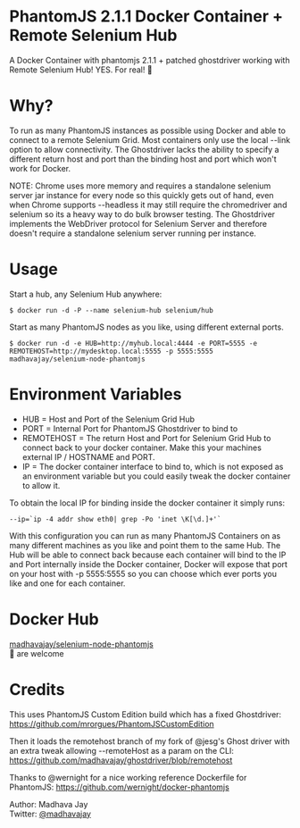 # PhantomJS 2.1.1 Docker Container + Remote Selenium Hub
A Docker Container with phantomjs 2.1.1 + patched ghostdriver working with Remote Selenium Hub! YES. For real! 🎉

# Why?
To run as many PhantomJS instances as possible using Docker and able to connect to a remote Selenium Grid. Most containers only use the local --link option to allow connectivity. The Ghostdriver lacks the ability to specify a different return host and port than the binding host and port which won't work for Docker.

NOTE: Chrome uses more memory and requires a standalone selenium server jar instance for every node so this quickly gets out of hand, even when Chrome supports --headless it may still require the chromedriver and selenium so its a heavy way to do bulk browser testing. The Ghostdriver implements the WebDriver protocol for Selenium Server and therefore doesn't require a standalone selenium server running per instance.

# Usage
Start a hub, any Selenium Hub anywhere:
```
$ docker run -d -P --name selenium-hub selenium/hub
```

Start as many PhantomJS nodes as you like, using different external ports.
```
$ docker run -d -e HUB=http://myhub.local:4444 -e PORT=5555 -e REMOTEHOST=http://mydesktop.local:5555 -p 5555:5555 madhavajay/selenium-node-phantomjs
```

# Environment Variables
- HUB = Host and Port of the Selenium Grid Hub
- PORT = Internal Port for PhantomJS Ghostdriver to bind to
- REMOTEHOST = The return Host and Port for Selenium Grid Hub to connect back to your docker container. Make this your machines external IP / HOSTNAME and PORT.
- IP = The docker container interface to bind to, which is not exposed as an environment variable but you could easily tweak the docker container to allow it.

To obtain the local IP for binding inside the docker container it simply runs:
```
--ip=`ip -4 addr show eth0| grep -Po 'inet \K[\d.]+'`
```

With this configuration you can run as many PhantomJS Containers on as many different machines as you like and point them to the same Hub. The Hub will be able to connect back because each container will bind to the IP and Port internally inside the Docker container, Docker will expose that port on your host with -p 5555:5555 so you can choose which ever ports you like and one for each container.
# Docker Hub
[madhavajay/selenium-node-phantomjs](https://hub.docker.com/r/madhavajay/selenium-node-phantomjs/)  
🌟 are welcome

# Credits
This uses PhantomJS Custom Edition build which has a fixed Ghostdriver:
https://github.com/mrorgues/PhantomJSCustomEdition

Then it loads the remotehost branch of my fork of @jesg's Ghost driver with an extra tweak allowing --remoteHost as a param on the CLI:
https://github.com/madhavajay/ghostdriver/blob/remotehost

Thanks to @wernight for a nice working reference Dockerfile for PhantomJS:
https://github.com/wernight/docker-phantomjs

Author: Madhava Jay  
Twitter: [@madhavajay](https://twitter.com/madhavajay)
